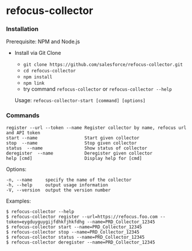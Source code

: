 # refocus-collector

### Installation

Prerequisite: NPM and Node.js

* Install via Git Clone
    * ```git clone https://github.com/salesforce/refocus-collector.git```
    * ```cd refocus-collector```
    * ```npm install```
    * ```npm link```
    * try command ```refocus-collector```  or ```refocus-collector --help```

  Usage: ```refocus-collector-start [command] [options]```


### Commands

    register --url --token --name Register collector by name, refocus url and API token
    start --name                  Start given collector
    stop  --name                  Stop given collector
    status  --name                Show status of collector
    deregister  --name            Deregister given collector
    help [cmd]                    Display help for [cmd]

  Options:

    -n, --name     specify the name of the collector
    -h, --help     output usage information
    -V, --version  output the version number

  Examples:

    $ refocus-collector --help
    $ refocus-collector register --url=https://refocus.foo.com --token=eygduyguygijfdhkfjhkfdhg --name=PRD_Collector_12345
    $ refocus-collector start --name=PRD_Collector_12345
    $ refocus-collector stop --name=PRD_Collector_12345
    $ refocus-collector status --name=PRD_Collector_12345
    $ refocus-collector deregister --name=PRD_Collector_12345
